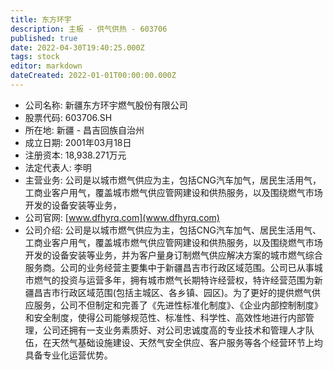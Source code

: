 ```yaml
---
title: 东方环宇
description: 主板 - 供气供热 - 603706
published: true
date: 2022-04-30T19:40:25.000Z
tags: stock
editor: markdown
dateCreated: 2022-01-01T00:00:00.000Z
---
```


- 公司名称: 新疆东方环宇燃气股份有限公司
- 股票代码: 603706.SH
- 所在地: 新疆 - 昌吉回族自治州
- 成立日期: 2001年03月18日
- 注册资本: 18,938.271万元
- 法定代表人: 李明
- 主营业务: 公司是以城市燃气供应为主，包括CNG汽车加气，居民生活用气，工商业客户用气，覆盖城市燃气供应管网建设和供热服务，以及围绕燃气市场开发的设备安装等业务，
- 公司官网: [www.dfhyrq.com](www.dfhyrq.com)
- 公司介绍: 公司是以城市燃气供应为主，包括CNG汽车加气、居民生活用气、工商业客户用气，覆盖城市燃气供应管网建设和供热服务，以及围绕燃气市场开发的设备安装等业务，并为客户量身订制燃气供应解决方案的城市燃气综合服务商。公司的业务经营主要集中于新疆昌吉市行政区域范围。公司已从事城市燃气的投资与运营多年，拥有城市燃气长期特许经营权，特许经营范围为新疆昌吉市行政区域范围(包括主城区、各乡镇、园区)。为了更好的提供燃气供应服务，公司不但制定和完善了《先进性标准化制度》、《企业内部控制制度》和安全制度，使得公司能够规范性、标准性、科学性、高效性地进行内部管理，公司还拥有一支业务素质好、对公司忠诚度高的专业技术和管理人才队伍，在天然气基础设施建设、天然气安全供应、客户服务等各个经营环节上均具备专业化运营优势。


